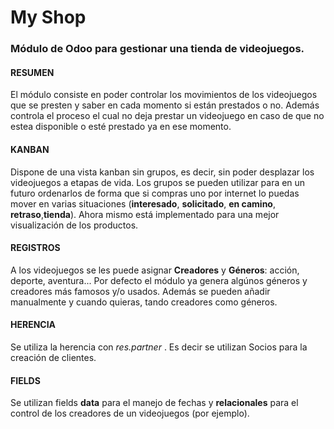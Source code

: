 # My Shop

### Módulo de Odoo para gestionar una tienda de videojuegos.

#### RESUMEN

El módulo consiste en poder controlar los movimientos de los videojuegos que se presten y saber en cada momento si están prestados o no. Además controla el proceso el cual no deja prestar un videojuego en caso de que no estea disponible o esté prestado ya en ese momento.

#### KANBAN

Dispone de una vista kanban sin grupos, es decir, sin poder desplazar los videojuegos a etapas de vida. Los grupos se pueden utilizar para en un futuro ordenarlos de forma que si compras uno por internet lo puedas mover en varias situaciones (**interesado**, **solicitado**, **en camino**, **retraso**,**tienda**). Ahora mismo está implementado para una mejor visualización de los productos.

#### REGISTROS

A los videojuegos se les puede asignar **Creadores** y **Géneros**: acción, deporte, aventura... Por defecto el módulo ya genera algúnos géneros y creadores más famosos y/o usados. Además se pueden añadir manualmente y cuando quieras, tando creadores como géneros.

#### HERENCIA

Se utiliza la herencia con *res.partner* . Es decir se utilizan Socios para la creación de clientes.

#### FIELDS

Se utilizan fields **data** para el manejo de fechas y **relacionales** para el control de los creadores de un videojuegos (por ejemplo).
